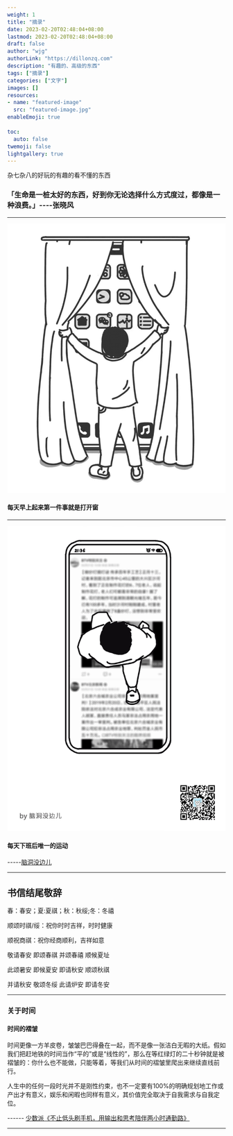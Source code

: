 ```yaml
---
weight: 1
title: "摘录"
date: 2023-02-20T02:48:04+08:00
lastmod: 2023-02-20T02:48:04+08:00
draft: false
author: "wjg"
authorLink: "https://dillonzq.com"
description: "有趣的、高级的东西"
tags: ["摘录"]
categories: ["文字"]
images: []
resources:
- name: "featured-image"
  src: "featured-image.jpg"
enableEmoji: true

toc:
  auto: false
twemoji: false
lightgallery: true
---
```

杂七杂八的好玩的有趣的看不懂的东西
<!--more-->
### 「生命是一桩太好的东西，好到你无论选择什么方式度过，都像是一种浪费。」----张晓风

---

![windows](open-window.png)
#### 每天早上起来第一件事就是打开窗

---

![runpyq](runonphone.gif)
#### 每天下班后唯一的运动    
-----[脑洞没边儿](https://juuun.io/)

---

## 书信结尾敬辞

春：春安；夏:夏祺；秋：秋绥;冬：冬禧

顺颂时祺/绥：祝你时时吉祥，时时健康

顺祝商祺：祝你经商顺利，吉祥如意

敬请春安 即颂春祺 并颂春禧 顺候夏址

此颂暑安 即候夏安 即请秋安 顺颂秋祺

并请秋安 敬颂冬绥 此请炉安 即请冬安



---

### 关于时间

#### 时间的褶皱

时间更像一方羊皮卷，皱皱巴巴得叠在一起，而不是像一张洁白无暇的大纸。假如我们把赶地铁的时间当作“平的”或是“线性的”，那么在等红绿灯的二十秒钟就是被褶皱的：你什么也不能做，只能等着，等我们从时间的褶皱里爬出来继续直线前行。

人生中的任何一段时光并不是刚性约束，也不一定要有100%的明确规划地工作或产出才有意义，娱乐和闲暇也同样有意义，其价值完全取决于自我需求与自我定位。

------ [少数派《不止低头刷手机，用输出和思考陪伴两小时通勤路》](https://sspai.com/post/79000)

---



